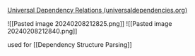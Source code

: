 [Universal Dependency Relations (universaldependencies.org)](https://universaldependencies.org/u/dep/)

![[Pasted image 20240208212825.png]]
![[Pasted image 20240208212840.png]]

used for [[Dependency Structure Parsing]]